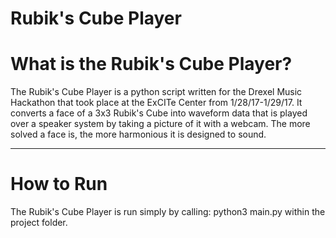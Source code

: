 # Rubik's Cube Player

What is the Rubik's Cube Player?
================================

The Rubik's Cube Player is a python script written for the Drexel Music Hackathon that took place at the ExCITe Center from 1/28/17-1/29/17. It converts a face of a 3x3 Rubik's Cube into waveform data that is played over a speaker system by taking a picture of it with a webcam. The more solved a face is, the more harmonious it is designed to sound.

* * * 

How to Run
==========
The Rubik's Cube Player is run simply by calling: 
	python3 main.py
within the project folder.
